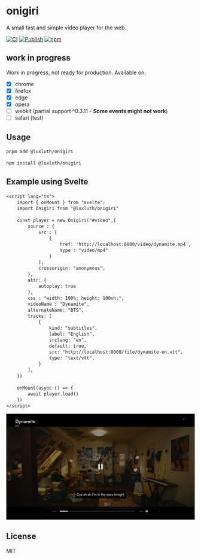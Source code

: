 # onigiri

A small fast and simple video player for the web.

[![CI](https://github.com/luxluth/onigiri/actions/workflows/main.yml/badge.svg?branch=main)](https://github.com/luxluth/onigiri/actions/workflows/main.yml)
[![Publish](https://github.com/luxluth/onigiri/actions/workflows/publish.yml/badge.svg?branch=main)](https://github.com/luxluth/onigiri/actions/workflows/publish.yml)
[![npm](https://img.shields.io/npm/v/@luxluth/onigiri?style=flat&logo=npm&color=fedcba)](https://www.npmjs.com/package/@luxluth/onigiri)

## work in progress

Work in progress, not ready for production.
Available on:

- [X] chrome
- [X] firefox
- [X] edge
- [X] opera
- [ ] webkit (partial support ^0.3.11 - **Some events might not work**)
- [ ] safari (test)

## Usage

```bash
pnpm add @luxluth/onigiri
```
```bash
npm install @luxluth/onigiri
```

## Example using Svelte

```svelte
<script lang="ts">
    import { onMount } from "svelte";
    import Onigiri from "@luxluth/onigiri"
    
    const player = new Onigiri("#video",{
        source : {
            src : [
                {
                    href: 'http://localhost:8000/video/dynamite.mp4',
                    type : "video/mp4"
                }
            ],
            crossorigin: "anonymous",
        },
        attr: {
            autoplay: true
        },
        css : "width: 100%; height: 100vh;",
        videoName : "Dynamite",
        alternateName: "BTS",
        tracks: [
            {
                kind: "subtitles",
                label: "English",
                srclang: "en",
                default: true,
                src: "http://localhost:8000/file/dynamite-en.vtt",
                type: "text/vtt",
            }
        ],
    })

    onMount(async () => {
        await player.load()
    })
</script>
```

![example](https://raw.githubusercontent.com/luxluth/onigiri/main/assets/exemple4.png)

## License

MIT
